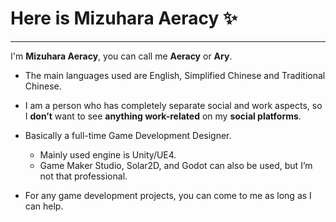 # Here is Mizuhara Aeracy ✨

---

I'm **Mizuhara Aeracy**, you can call me **Aeracy** or **Ary**.

- The main languages used are English, Simplified Chinese and Traditional Chinese. 

- I am a person who has completely separate social and work aspects, so I **don’t** want to see **anything work-related** on my **social platforms**.  

- Basically a full-time Game Development Designer. 
   - Mainly used engine is Unity/UE4. 
   - Game Maker Studio, Solar2D, and Godot can also be used, but I’m not that professional. 
  
- For any game development projects, you can come to me as long as I can help. 

